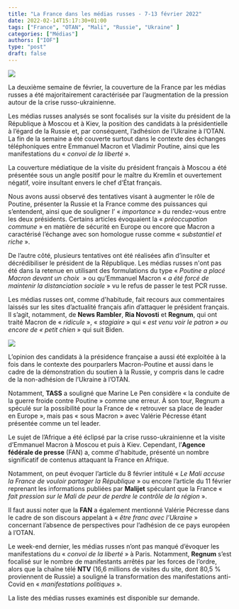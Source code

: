 ```yaml
---
title: "La France dans les médias russes - 7-13 février 2022"
date: 2022-02-14T15:17:30+01:00
tags: ["France", "OTAN", "Mali", "Russie", "Ukraine" ]
categories: ["Médias"]
authors: ["IOF"]
type: "post"
draft: false
---
```


![](/images/poutine_macron_ria.jpg)

La deuxième semaine de février, la couverture de la France par les médias russes a été majoritairement caractérisée par l’augmentation de la pression autour de la crise russo-ukrainienne.

Les médias russes analysés se sont focalisés sur la visite du président de la République à Moscou et à Kiev, la position des candidats à la présidentielle à l’égard de la Russie et, par conséquent, l’adhésion de l’Ukraine à l’OTAN. La fin de la semaine a été couverte surtout dans le contexte des échanges téléphoniques entre Emmanuel Macron et Vladimir Poutine, ainsi que les manifestations du « *convoi de la liberté* ».

La couverture médiatique de la visite du président français à Moscou a été présentée sous un angle positif pour le maître du Kremlin et ouvertement négatif, voire insultant envers le chef d’État français.

Nous avons aussi observé des tentatives visant à augmenter le rôle de Poutine, présenter la Russie et la France comme des puissances qui s’entendent, ainsi que de souligner l’ « *importance* » du rendez-vous entre les deux présidents. Certains articles évoquaient la « *préoccupation commune* » en matière de sécurité en Europe ou encore que Macron a caractérisé l’échange avec son homologue russe comme « *substantiel et riche* ».

De l’autre côté, plusieurs tentatives ont été réalisées afin d’insulter et décrédibiliser le président de la République. Les médias russes n'ont pas été dans la retenue en utilisant des formulations du type « *Poutine a placé Macron devant un choix*  » ou qu’Emmanuel Macron « *a été forcé de maintenir la distanciation sociale* » vu le refus de passer le test PCR russe.

Les médias russes ont, comme d'habitude, fait recours aux commentaires laissés sur les sites d’actualité français afin d’attaquer le président français. Il s’agit, notamment, de **News Rambler**, **Ria Novosti** et **Regnum**, qui ont traité Macron de « *ridicule* », « *stagiaire* » qui « *est venu voir le patron » ou encore de « petit chien* » qui suit Biden.

![](/images/mlp_russie_tass.jpg)

L’opinion des candidats à la présidence française a aussi été exploitée à la fois dans le contexte des pourparlers Macron-Poutine et aussi dans le cadre de la démonstration du soutien à la Russie, y compris dans le cadre de la non-adhésion de l’Ukraine à l’OTAN.

Notamment, **TASS** a souligné que Marine Le Pen considère « la conduite de la guerre froide contre Poutine » comme une erreur. À son tour, Regnum a spéculé sur la possibilité pour la France de « retrouver sa place de leader en Europe », mais pas « sous Macron » avec Valérie Pécresse étant présentée comme un tel leader.

Le sujet de l’Afrique a été éclipsé par la crise russo-ukrainienne et la visite d’Emmanuel Macron à Moscou et puis à Kiev. Cependant, l’**Agence fédérale de presse** (FAN) a, comme d'habitude, présenté un nombre significatif de contenus attaquant la France en Afrique.

Notamment, on peut évoquer l’article du 8 février intitulé « *Le Mali accuse la France de vouloir partager la République* » ou encore l’article du 11 février reprenant les informations publiées par **Malijet** spéculant que la France « *fait pression sur le Mali de peur de perdre le contrôle de la région* ».

Il faut aussi noter que la **FAN** a également mentionné Valérie Pécresse dans le cadre de son discours appelant à « *être franc avec l’Ukraine* » concernant l’absence de perspectives pour l’adhésion de ce pays européen à l’OTAN.

Le week-end dernier, les médias russes n’ont pas manqué d’évoquer les manifestations du « *convoi de la liberté* » à Paris. Notamment, **Regnum** s’est focalisé sur le nombre de manifestants arrêtés par les forces de l’ordre, alors que la chaîne télé **NTV** (16,6 millions de visites du site, dont 80,5 % proviennent de Russie) a souligné la transformation des manifestations anti-Covid en « *manifestations politiques* ».

La liste des médias russes examinés est disponible sur demande.